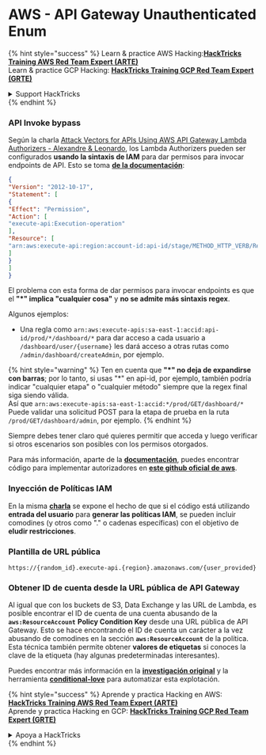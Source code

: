# AWS - API Gateway Unauthenticated Enum

{% hint style="success" %}
Learn & practice AWS Hacking:<img src="../../../.gitbook/assets/image (1).png" alt="" data-size="line">[**HackTricks Training AWS Red Team Expert (ARTE)**](https://training.hacktricks.xyz/courses/arte)<img src="../../../.gitbook/assets/image (1).png" alt="" data-size="line">\
Learn & practice GCP Hacking: <img src="../../../.gitbook/assets/image (2).png" alt="" data-size="line">[**HackTricks Training GCP Red Team Expert (GRTE)**<img src="../../../.gitbook/assets/image (2).png" alt="" data-size="line">](https://training.hacktricks.xyz/courses/grte)

<details>

<summary>Support HackTricks</summary>

* Check the [**subscription plans**](https://github.com/sponsors/carlospolop)!
* **Join the** 💬 [**Discord group**](https://discord.gg/hRep4RUj7f) or the [**telegram group**](https://t.me/peass) or **follow** us on **Twitter** 🐦 [**@hacktricks\_live**](https://twitter.com/hacktricks\_live)**.**
* **Share hacking tricks by submitting PRs to the** [**HackTricks**](https://github.com/carlospolop/hacktricks) and [**HackTricks Cloud**](https://github.com/carlospolop/hacktricks-cloud) github repos.

</details>
{% endhint %}

### API Invoke bypass

Según la charla [Attack Vectors for APIs Using AWS API Gateway Lambda Authorizers - Alexandre & Leonardo](https://www.youtube.com/watch?v=bsPKk7WDOnE), los Lambda Authorizers pueden ser configurados **usando la sintaxis de IAM** para dar permisos para invocar endpoints de API. Esto se toma [**de la documentación**](https://docs.aws.amazon.com/apigateway/latest/developerguide/api-gateway-control-access-using-iam-policies-to-invoke-api.html):
```json
{
"Version": "2012-10-17",
"Statement": [
{
"Effect": "Permission",
"Action": [
"execute-api:Execution-operation"
],
"Resource": [
"arn:aws:execute-api:region:account-id:api-id/stage/METHOD_HTTP_VERB/Resource-path"
]
}
]
}
```
El problema con esta forma de dar permisos para invocar endpoints es que el **"\*" implica "cualquier cosa"** y **no se admite más sintaxis regex**.

Algunos ejemplos:

* Una regla como `arn:aws:execute-apis:sa-east-1:accid:api-id/prod/*/dashboard/*` para dar acceso a cada usuario a `/dashboard/user/{username}` les dará acceso a otras rutas como `/admin/dashboard/createAdmin`, por ejemplo.

{% hint style="warning" %}
Ten en cuenta que **"\*" no deja de expandirse con barras**; por lo tanto, si usas "\*" en api-id, por ejemplo, también podría indicar "cualquier etapa" o "cualquier método" siempre que la regex final siga siendo válida.\
Así que `arn:aws:execute-apis:sa-east-1:accid:*/prod/GET/dashboard/*`\
Puede validar una solicitud POST para la etapa de prueba en la ruta `/prod/GET/dashboard/admin`, por ejemplo.
{% endhint %}

Siempre debes tener claro qué quieres permitir que acceda y luego verificar si otros escenarios son posibles con los permisos otorgados.

Para más información, aparte de la [**documentación**](https://docs.aws.amazon.com/apigateway/latest/developerguide/api-gateway-control-access-using-iam-policies-to-invoke-api.html), puedes encontrar código para implementar autorizadores en [**este github oficial de aws**](https://github.com/awslabs/aws-apigateway-lambda-authorizer-blueprints/tree/master/blueprints).

### Inyección de Políticas IAM

En la misma [**charla**](https://www.youtube.com/watch?v=bsPKk7WDOnE) se expone el hecho de que si el código está utilizando **entrada del usuario** para **generar las políticas IAM**, se pueden incluir comodines (y otros como "." o cadenas específicas) con el objetivo de **eludir restricciones**.

### Plantilla de URL pública
```
https://{random_id}.execute-api.{region}.amazonaws.com/{user_provided}
```
### Obtener ID de cuenta desde la URL pública de API Gateway

Al igual que con los buckets de S3, Data Exchange y las URL de Lambda, es posible encontrar el ID de cuenta de una cuenta abusando de la **`aws:ResourceAccount`** **Policy Condition Key** desde una URL pública de API Gateway. Esto se hace encontrando el ID de cuenta un carácter a la vez abusando de comodines en la sección **`aws:ResourceAccount`** de la política.\
Esta técnica también permite obtener **valores de etiquetas** si conoces la clave de la etiqueta (hay algunas predeterminadas interesantes).

Puedes encontrar más información en la [**investigación original**](https://blog.plerion.com/conditional-love-for-aws-metadata-enumeration/) y la herramienta [**conditional-love**](https://github.com/plerionhq/conditional-love/) para automatizar esta explotación.

{% hint style="success" %}
Aprende y practica Hacking en AWS:<img src="../../../.gitbook/assets/image (1).png" alt="" data-size="line">[**HackTricks Training AWS Red Team Expert (ARTE)**](https://training.hacktricks.xyz/courses/arte)<img src="../../../.gitbook/assets/image (1).png" alt="" data-size="line">\
Aprende y practica Hacking en GCP: <img src="../../../.gitbook/assets/image (2).png" alt="" data-size="line">[**HackTricks Training GCP Red Team Expert (GRTE)**<img src="../../../.gitbook/assets/image (2).png" alt="" data-size="line">](https://training.hacktricks.xyz/courses/grte)

<details>

<summary>Apoya a HackTricks</summary>

* Revisa los [**planes de suscripción**](https://github.com/sponsors/carlospolop)!
* **Únete al** 💬 [**grupo de Discord**](https://discord.gg/hRep4RUj7f) o al [**grupo de telegram**](https://t.me/peass) o **síguenos** en **Twitter** 🐦 [**@hacktricks\_live**](https://twitter.com/hacktricks\_live)**.**
* **Comparte trucos de hacking enviando PRs a los** [**HackTricks**](https://github.com/carlospolop/hacktricks) y [**HackTricks Cloud**](https://github.com/carlospolop/hacktricks-cloud) repositorios de github.

</details>
{% endhint %}
